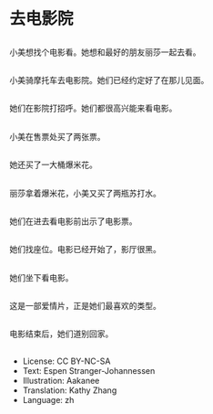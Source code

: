# 去电影院

##
小美想找个电影看。她想和最好的朋友丽莎一起去看。

##
小美骑摩托车去电影院。她们已经约定好了在那儿见面。

##
她们在影院打招呼。她们都很高兴能来看电影。

##
小美在售票处买了两张票。

##
她还买了一大桶爆米花。

##
丽莎拿着爆米花，小美又买了两瓶苏打水。

##
她们在进去看电影前出示了电影票。

##
她们找座位。电影已经开始了，影厅很黑。

##
她们坐下看电影。

##
这是一部爱情片，正是她们最喜欢的类型。

##
电影结束后，她们道别回家。

##
* License: CC BY-NC-SA
* Text: Espen Stranger-Johannessen
* Illustration: Aakanee
* Translation: Kathy Zhang
* Language: zh
